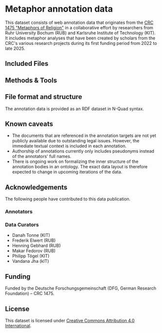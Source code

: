 # Metaphor annotation data

This dataset consists of web annotation data that originates from the [CRC 1475 "Metaphors of Religion"](https://sfb1475.ruhr-uni-bochum.de/en) in a collaborative effort by researchers from Ruhr University Bochum (RUB) and Karlsruhe Institute of Technology (KIT). It includes metaphor analyses that have been created by scholars from the CRC's various research projects during its first funding period from 2022 to late 2025.


## Included Files


## Methods & Tools


## File format and structure

The annotation data is provided as an RDF dataset in N-Quad syntax.


## Known caveats

- The documents that are referenced in the annotation targets are not yet publicly available due to outstanding legal issues. However, the immediate textual context is included in each annotation.
- Authorship of annotations currently only includes pseudonyms instead of the annotators' full names.
- There is ongoing work on formalizing the inner structure of the annotation bodies in an ontology. The exact data layout is therefore expected to change in upcoming iterations of the data.


## Acknowledgements

The following people have contributed to this data publication.

### Annotators



### Data Curators

- Danah Tonne (KIT)
- Frederik Elwert (RUB)
- Henning Gebhard (RUB)
- Makar Fedorov (RUB)
- Philipp Tögel (KIT)
- Vandana Jha (kIT)


## Funding

Funded by the Deutsche Forschungsgemeinschaft (DFG, German Research Foundation) – CRC 1475.


## License

This dataset is licensed under [Creative Commons Attribution 4.0 International](https://creativecommons.org/licenses/by/4.0/).
